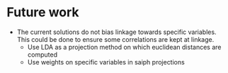 # Future work


- The current solutions do not bias linkage towards specific variables. This could be done to ensure some correlations are kept at linkage.
    - Use LDA as a projection method on which euclidean distances are computed 
    - Use weights on specific variables in saiph projections
